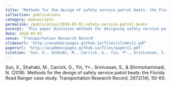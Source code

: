 ```yaml
---
title: "Methods for the design of safety service patrol beats: the Florida Road Ranger case study"
collection: publications
category: manuscripts
permalink: /publication/2018-03-01-safety-service-patrol-beats
excerpt: 'This paper discusses methods for designing safety service patrol beats in Florida.'
date: 2018-03-01
venue: 'Transportation Research Record'
slidesurl: 'http://academicpages.github.io/files/slides11.pdf'
paperurl: 'http://academicpages.github.io/files/paper11.pdf'
citation: 'Sun, X., Shahabi, M., Carrick, G., Yin, Y*., Srinivasan, S., & Shirmohammadi, N. (2018). "Methods for the design of safety service patrol beats: the Florida Road Ranger case study." <i>Transportation Research Record</i>, 2672(14), 50-60.'
---
```

Sun, X., Shahabi, M., Carrick, G., Yin, Y*., Srinivasan, S., & Shirmohammadi, N. (2018). Methods for the design of safety service patrol beats: the Florida Road Ranger case study. Transportation Research Record, 2672(14), 50-60.
